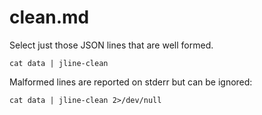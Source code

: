 clean.md
========

Select just those JSON lines that are well formed.

    cat data | jline-clean

Malformed lines are reported on stderr but can be ignored:

    cat data | jline-clean 2>/dev/null

